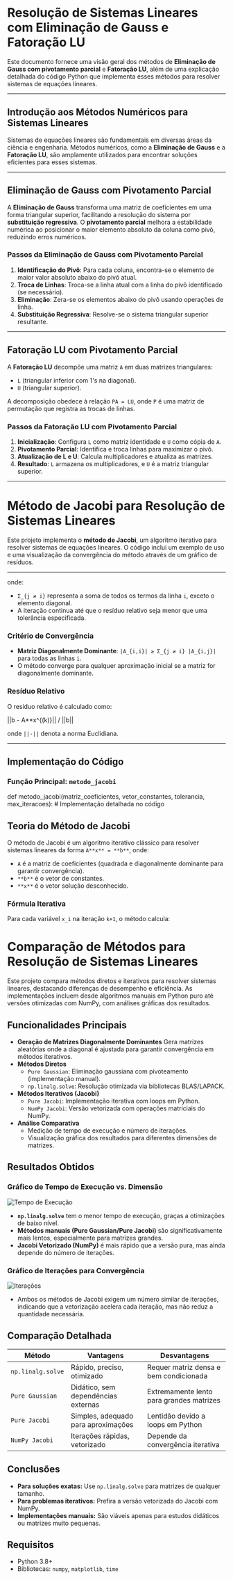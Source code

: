 # Resolução de Sistemas Lineares com Eliminação de Gauss e Fatoração LU

Este documento fornece uma visão geral dos métodos de **Eliminação de Gauss com pivotamento parcial** e **Fatoração LU**, além de uma explicação detalhada do código Python que implementa esses métodos para resolver sistemas de equações lineares.

---

## Introdução aos Métodos Numéricos para Sistemas Lineares

Sistemas de equações lineares são fundamentais em diversas áreas da ciência e engenharia. Métodos numéricos, como a **Eliminação de Gauss** e a **Fatoração LU**, são amplamente utilizados para encontrar soluções eficientes para esses sistemas.

---

## Eliminação de Gauss com Pivotamento Parcial

A **Eliminação de Gauss** transforma uma matriz de coeficientes em uma forma triangular superior, facilitando a resolução do sistema por **substituição regressiva**. O **pivotamento parcial** melhora a estabilidade numérica ao posicionar o maior elemento absoluto da coluna como pivô, reduzindo erros numéricos.

### Passos da Eliminação de Gauss com Pivotamento Parcial

1. **Identificação do Pivô**: Para cada coluna, encontra-se o elemento de maior valor absoluto abaixo do pivô atual.
2. **Troca de Linhas**: Troca-se a linha atual com a linha do pivô identificado (se necessário).
3. **Eliminação**: Zera-se os elementos abaixo do pivô usando operações de linha.
4. **Substituição Regressiva**: Resolve-se o sistema triangular superior resultante.

---

## Fatoração LU com Pivotamento Parcial

A **Fatoração LU** decompõe uma matriz `A` em duas matrizes triangulares:

- `L` (triangular inferior com 1's na diagonal).
- `U` (triangular superior).

A decomposição obedece à relação `PA = LU`, onde `P` é uma matriz de permutação que registra as trocas de linhas.

### Passos da Fatoração LU com Pivotamento Parcial

1. **Inicialização**: Configura `L` como matriz identidade e `U` como cópia de `A`.
2. **Pivotamento Parcial**: Identifica e troca linhas para maximizar o pivô.
3. **Atualização de L e U**: Calcula multiplicadores e atualiza as matrizes.
4. **Resultado**: `L` armazena os multiplicadores, e `U` é a matriz triangular superior.

---

# Método de Jacobi para Resolução de Sistemas Lineares

Este projeto implementa o **método de Jacobi**, um algoritmo iterativo para resolver sistemas de equações lineares. O código inclui um exemplo de uso e uma visualização da convergência do método através de um gráfico de resíduos.

---

onde:

- `Σ_{j ≠ i}` representa a soma de todos os termos da linha `i`, exceto o elemento diagonal.
- A iteração continua até que o resíduo relativo seja menor que uma tolerância especificada.

### Critério de Convergência

- **Matriz Diagonalmente Dominante**:
  `|A_{i,i}| ≥ Σ_{j ≠ i} |A_{i,j}|` para todas as linhas `i`.
- O método converge para qualquer aproximação inicial se a matriz for diagonalmente dominante.

### Resíduo Relativo

O resíduo relativo é calculado como:

||b - A\*\*x^{(k)}|| / ||b||

onde `||·||` denota a norma Euclidiana.

---

## Implementação do Código

### Função Principal: `metodo_jacobi`

def metodo_jacobi(matriz_coeficientes, vetor_constantes, tolerancia, max_iteracoes): # Implementação detalhada no código

## Teoria do Método de Jacobi

O método de Jacobi é um algoritmo iterativo clássico para resolver sistemas lineares da forma `A**x** = **b**`, onde:

- `A` é a matriz de coeficientes (quadrada e diagonalmente dominante para garantir convergência).
- `**b**` é o vetor de constantes.
- `**x**` é o vetor solução desconhecido.

### Fórmula Iterativa

Para cada variável `x_i` na iteração `k+1`, o método calcula:

# Comparação de Métodos para Resolução de Sistemas Lineares

Este projeto compara métodos diretos e iterativos para resolver sistemas lineares, destacando diferenças de desempenho e eficiência. As implementações incluem desde algoritmos manuais em Python puro até versões otimizadas com NumPy, com análises gráficas dos resultados.

## Funcionalidades Principais

- **Geração de Matrizes Diagonalmente Dominantes**
  Gera matrizes aleatórias onde a diagonal é ajustada para garantir convergência em métodos iterativos.
- **Métodos Diretos**
  - `Pure Gaussian`: Eliminação gaussiana com pivoteamento (implementação manual).
  - `np.linalg.solve`: Resolução otimizada via bibliotecas BLAS/LAPACK.
- **Métodos Iterativos (Jacobi)**
  - `Pure Jacobi`: Implementação iterativa com loops em Python.
  - `NumPy Jacobi`: Versão vetorizada com operações matriciais do NumPy.
- **Análise Comparativa**
  - Medição de tempo de execução e número de iterações.
  - Visualização gráfica dos resultados para diferentes dimensões de matrizes.

## Resultados Obtidos

### Gráfico de Tempo de Execução vs. Dimensão

![Tempo de Execução](/src/images/comparisons_plot.png)

- **`np.linalg.solve`** tem o menor tempo de execução, graças a otimizações de baixo nível.
- **Métodos manuais (Pure Gaussian/Pure Jacobi)** são significativamente mais lentos, especialmente para matrizes grandes.
- **Jacobi Vetorizado (NumPy)** é mais rápido que a versão pura, mas ainda depende do número de iterações.

### Gráfico de Iterações para Convergência

![Iterações](/src/images/iterations_plot.png)

- Ambos os métodos de Jacobi exigem um número similar de iterações, indicando que a vetorização acelera cada iteração, mas não reduz a quantidade necessária.

## Comparação Detalhada

| Método            | Vantagens                           | Desvantagens                             |
| ----------------- | ----------------------------------- | ---------------------------------------- |
| `np.linalg.solve` | Rápido, preciso, otimizado          | Requer matriz densa e bem condicionada   |
| `Pure Gaussian`   | Didático, sem dependências externas | Extremamente lento para grandes matrizes |
| `Pure Jacobi`     | Simples, adequado para aproximações | Lentidão devido a loops em Python        |
| `NumPy Jacobi`    | Iterações rápidas, vetorizado       | Depende da convergência iterativa        |

## Conclusões

- **Para soluções exatas:** Use `np.linalg.solve` para matrizes de qualquer tamanho.
- **Para problemas iterativos:** Prefira a versão vetorizada do Jacobi com NumPy.
- **Implementações manuais:** São viáveis apenas para estudos didáticos ou matrizes muito pequenas.

## Requisitos

- Python 3.8+
- Bibliotecas: `numpy`, `matplotlib`, `time`

